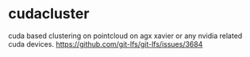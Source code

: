 # cudacluster
cuda based clustering on pointcloud on agx xavier or any nvidia related cuda devices.
https://github.com/git-lfs/git-lfs/issues/3684
